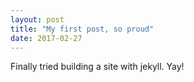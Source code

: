 ```yaml
---
layout: post
title: "My first post, so proud"
date: 2017-02-27
---
```


Finally tried building a site with jekyll. Yay!
